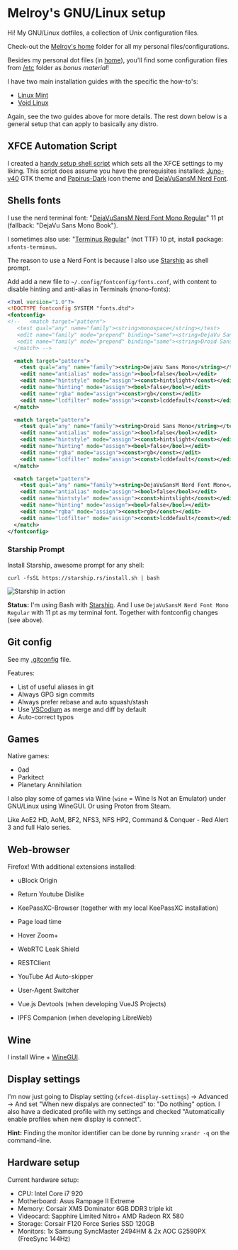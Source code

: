 # Melroy's GNU/Linux setup

Hi! My GNU/Linux dotfiles, a collection of Unix configuration files.

Check-out the [Melroy's home](home/melroy) folder for all my personal files/configurations.

Besides my personal dot files (in [home](home/melroy)), you'll find some configuration files from [/etc](etc) folder as _bonus material_!

I have two main installation guides with the specific the how-to's:

- [Linux Mint](linuxmint.md)
- [Void Linux](voidlinux.md)

Again, see the two guides above for more details. The rest down below is a general setup that can apply to basically any distro.

## XFCE Automation Script

I created a [handy setup shell script](setup-xfce.sh) which sets all the XFCE settings to my liking. This script does assume you have the prerequisites installed: [Juno-v40](https://www.gnome-look.org/p/1280977) GTK theme and [Papirus-Dark](https://www.gnome-look.org/p/1166289/) icon theme and [DejaVuSansM Nerd Font](https://www.nerdfonts.com/font-downloads).

## Shells fonts

I use the nerd terminal font: "[DejaVuSansM Nerd Font Mono Regular](https://www.nerdfonts.com/font-downloads)" 11 pt (fallback: "DejaVu Sans Mono Book").

I sometimes also use: "[Terminus Regular](http://terminus-font.sourceforge.net/)" (not TTF) 10 pt, install package: `xfonts-terminus`.

The reason to use a Nerd Font is because I also use [Starship](https://starship.rs/) as shell prompt.

Add add a new file to `~/.config/fontconfig/fonts.conf`, with content to disable hinting and anti-alias in Terminals (mono-fonts):

```xml
<?xml version="1.0"?>
<!DOCTYPE fontconfig SYSTEM "fonts.dtd">
<fontconfig>
<!--   <match target="pattern">
   <test qual="any" name="family"><string>monospace</string></test>
   <edit name="family" mode="prepend" binding="same"><string>DejaVu Sans Mono</string></edit>
   <edit name="family" mode="prepend" binding="same"><string>Droid Sans Mono</string></edit>
  </match> -->

  <match target="pattern">
    <test qual="any" name="family"><string>DejaVu Sans Mono</string></test>
    <edit name="antialias" mode="assign"><bool>false</bool></edit>
    <edit name="hintstyle" mode="assign"><const>hintslight</const></edit>
    <edit name="hinting" mode="assign"><bool>false</bool></edit>
    <edit name="rgba" mode="assign"><const>rgb</const></edit>
    <edit name="lcdfilter" mode="assign"><const>lcddefault</const></edit>
  </match>

  <match target="pattern">
    <test qual="any" name="family"><string>Droid Sans Mono</string></test>
    <edit name="antialias" mode="assign"><bool>false</bool></edit>
    <edit name="hintstyle" mode="assign"><const>hintslight</const></edit>
    <edit name="hinting" mode="assign"><bool>false</bool></edit>
    <edit name="rgba" mode="assign"><const>rgb</const></edit>
    <edit name="lcdfilter" mode="assign"><const>lcddefault</const></edit>
  </match>

  <match target="pattern">
    <test qual="any" name="family"><string>DejaVuSansM Nerd Font Mono</string></test>
    <edit name="antialias" mode="assign"><bool>false</bool></edit>
    <edit name="hintstyle" mode="assign"><const>hintslight</const></edit>
    <edit name="hinting" mode="assign"><bool>false</bool></edit>
    <edit name="rgba" mode="assign"><const>rgb</const></edit>
    <edit name="lcdfilter" mode="assign"><const>lcddefault</const></edit>
  </match>
</fontconfig>
```

### Starship Prompt

Install Starship, awesome prompt for any shell:

`curl -fsSL https://starship.rs/install.sh | bash`

![Starship in action](starship.png)

**Status:** I'm using Bash with [Starship](https://starship.rs/). And I use `DejaVuSansM Nerd Font Mono Regular` with 11 pt as my terminal font. Together with fontconfig changes (see above).

## Git config

See my [.gitconfig](home/melroy/.gitconfig) file.

Features:

- List of useful aliases in git
- Always GPG sign commits
- Always prefer rebase and auto squash/stash
- Use [VSCodium](https://vscodium.com/) as merge and diff by default
- Auto-correct typos

## Games

Native games:

- 0ad
- Parkitect
- Planetary Annihilation

I also play some of games via Wine (`wine` = Wine Is Not an Emulator) under GNU/Linux using WineGUI. Or using Proton from Steam.

Like AoE2 HD, AoM, BF2, NFS3, NFS HP2, Command & Conquer - Red Alert 3 and full Halo series.

## Web-browser

Firefox! With additional extensions installed:

- uBlock Origin
- Return Youtube Dislike
- KeePassXC-Browser (together with my local KeePassXC installation)
- Page load time
- Hover Zoom+
- WebRTC Leak Shield
- RESTClient
- YouTube Ad Auto-skipper
- User-Agent Switcher

- Vue.js Devtools (when developing VueJS Projects)
- IPFS Companion (when developing LibreWeb)

## Wine

I install Wine + [WineGUI](https://gitlab.melroy.org/melroy/winegui).

## Display settings

I'm now just going to Display setting (`xfce4-display-settings`) -> Advanced -> And set "When new dispalys are connected" to: "Do nothing" option. I also have a dedicated profile with my settings and checked "Automatically enable profiles when new display is connect".

**Hint:** Finding the monitor identifier can be done by running `xrandr -q` on the command-line.

## Hardware setup

Current hardware setup:

- CPU: Intel Core i7 920
- Motherboard: Asus Rampage II Extreme
- Memory: Corsair XMS Dominator 6GB DDR3 triple kit
- Videocard: Sapphire Limited Nitro+ AMD Radeon RX 580
- Storage: Corsair F120 Force Series SSD 120GB
- Monitors: 1x Samsung SyncMaster 2494HM & 2x AOC G2590PX (FreeSync 144Hz)
